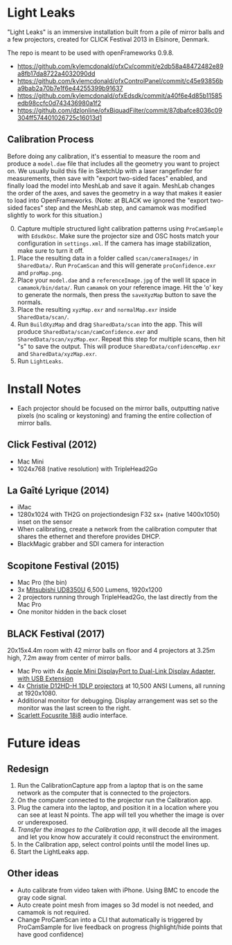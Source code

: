 # Light Leaks

"Light Leaks" is an immersive installation built from a pile of mirror balls and a few projectors, created for CLICK Festival 2013 in Elsinore, Denmark.

The repo is meant to be used with openFrameworks 0.9.8.

* https://github.com/kylemcdonald/ofxCv/commit/e2db58a48472482e89a8fb17da8722a4032090dd
* https://github.com/kylemcdonald/ofxControlPanel/commit/c45e93856ba9bab2a70b7e1f6e44255399b91637
* https://github.com/kylemcdonald/ofxEdsdk/commit/a40f6e4d85b11585edb98ccfc0d743436980a1f2
* https://github.com/dzlonline/ofxBiquadFilter/commit/87dbafce8036c09304ff574401026725c16013d1

## Calibration Process

Before doing any calibration, it's essential to measure the room and produce a `model.dae` file that includes all the geometry you want to project on. We usually build this file in SketchUp with a laser rangefinder for measurements, then save with "export two-sided faces" enabled, and finally load the model into MeshLab and save it again. MeshLab changes the order of the axes, and saves the geometry in a way that makes it easier to load into OpenFrameworks. (Note: at BLACK we ignored the "export two-sided faces" step and the MeshLab step, and camamok was modified slightly to work for this situation.)

0. Capture multiple structured light calibration patterns using `ProCamSample` with `EdsdkOsc`. Make sure the projector size and OSC hosts match your configuration in `settings.xml`. If the camera has image stabilization, make sure to turn it off.
0. Place the resulting data in a folder called `scan/cameraImages/` in `SharedData/`. Run `ProCamScan` and this will generate `proConfidence.exr` and `proMap.png`.
0. Place your `model.dae` and a `referenceImage.jpg` of the well lit space in `camamok/bin/data/`. Run `camamok` on your reference image. Hit the 'o' key to generate the normals, then press the `saveXyzMap` button to save the normals.
0. Place the resulting `xyzMap.exr` and `normalMap.exr` inside `SharedData/scan/`.
0. Run `BuildXyzMap` and drag `SharedData/scan` into the app. This will produce `SharedData/scan/camConfidence.exr` and `SharedData/scan/xyzMap.exr`. Repeat this step for multiple scans, then hit "s" to save the output. This will produce `SharedData/confidenceMap.exr` and `SharedData/xyzMap.exr`.
0. Run `LightLeaks`.

# Install Notes

* Each projector should be focused on the mirror balls, outputting native pixels (no scaling or keystoning) and framing the entire collection of mirror balls.

## Click Festival (2012)

* Mac Mini
* 1024x768 (native resolution) with TripleHead2Go

## La Gaîté Lyrique (2014)

* iMac
* 1280x1024 with TH2G on projectiondesign F32 sx+ (native 1400x1050) inset on the sensor
* When calibrating, create a network from the calibration computer that shares the ethernet and therefore provides DHCP.
* BlackMagic grabber and SDI camera for interaction

## Scopitone Festival (2015)

* Mac Pro (the bin)
* 3x [Mitsubishi UD8350U](http://www.mitsubishielectric.com/bu/projectors/products/data/high_resolution/ud8350u_lu_features.html) 6,500 Lumens, 1920x1200
* 2 projectors running through TripleHead2Go, the last directly from the Mac Pro
* One monitor hidden in the back closet

## BLACK Festival (2017)

20x15x4.4m room with 42 mirror balls on floor and 4 projectors at 3.25m high, 7.2m away from center of mirror balls.

* Mac Pro with 4x [Apple Mini DisplayPort to Dual-Link Display Adapter, with USB Extension](https://www.apple.com/shop/product/MB571LL/A/mini-displayport-to-dual-link-dvi-adapter)
* 4x [Christie D12HD-H 1DLP projectors](https://www.christiedigital.com/en-us/business/products/projectors/1-chip-dlp/h-series/Christie-D12HD-H) at 10,500 ANSI Lumens, all running at 1920x1080.
* Additional monitor for debugging. Display arrangement was set so the monitor was the last screen to the right.
* [Scarlett Focusrite 18i8](https://us.focusrite.com/usb-audio-interfaces/scarlett-18i8) audio interface.

# Future ideas

## Redesign

1. Run the CalibrationCapture app from a laptop that is on the same network as the computer that is connected to the projectors.
2. On the computer connected to the projector run the Calibration app.
3. Plug the camera into the laptop, and position it in a location where you can see at least N points. The app will tell you whether the image is over or underexposed.
4. *Transfer the images to the Calibration app*, it will decode all the images and let you know how accurately it could reconstruct the environment.
5. In the Calibration app, select control points until the model lines up.
6. Start the LightLeaks app.

## Other ideas

* Auto calibrate from video taken with iPhone. Using BMC to encode the gray code signal. 
* Auto create point mesh from images so 3d model is not needed, and camamok is not required. 
* Change ProCamScan into a CLI that automatically is triggered by ProCamSample for live feedback on progress (highlight/hide points that have good confidence)
